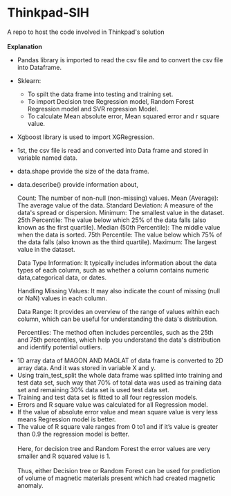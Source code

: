 # Thinkpad-SIH
A repo to host the code involved in Thinkpad's solution<br><br>**Explanation**

* Pandas library is imported to read the csv file and to convert the csv file into Dataframe.
*	Sklearn:
     -	To spilt the data frame into testing and training set.
     -	To import Decision tree Regression model, Random Forest Regression     model and SVR regression Model.
     -	To calculate Mean absolute error, Mean squared error and r square value.

*	Xgboost library is used to import XGRegression.

- 1st, the csv file is read and converted into Data frame and stored in variable named data.
- data.shape provide the size of the data frame.
- data.describe() provide information about,

  Count: The number of non-null (non-missing) values.
  Mean (Average): The average value of the data.
  Standard Deviation: A measure of the data's spread or dispersion.
  Minimum: The smallest value in the dataset.
  25th Percentile: The value below which 25% of the data falls (also known as the first quartile).
  Median (50th Percentile): The middle value when the data is sorted.
  75th Percentile: The value below which 75% of the data falls (also known as the third quartile).
  Maximum: The largest value in the dataset.
  
  Data Type Information: It typically includes information about the data types of each column, such as whether a column contains numeric data,categorical data, or dates.
   
  Handling Missing Values: It may also indicate the count of missing (null or NaN) values in each column.
   
  Data Range: It provides an overview of the range of values within each column, which can be useful for understanding the data's distribution.
   
  Percentiles: The method often includes percentiles, such as the 25th and 75th percentiles, which help you understand the data's distribution and identify potential outliers.

*	1D array data of MAGON AND MAGLAT of data frame is converted to 2D array data. And it was stored in variable X and y.
*	Using train_test_split the whole data frame was splitted into training and test data set, such way that 70% of total data was used as training data set and remaining 30% data set is used test data set.
*	Training and test data set is fitted to all four regression models.
*	Errors and R square value was calculated for all Regression model.
*	If the value of absolute error value and mean square value is very less means Regression model is better.
*	The value of R square vale ranges from 0 to1 and if it’s value is greater than 0.9 the regression model is better.<br><br>
Here, for decision tree and Random Forest the error values are very smaller and R squared value is 1.
<br><br>Thus, either Decision tree or Random Forest can be used for prediction of volume of magnetic materials present which had created magnetic anomaly.



 



